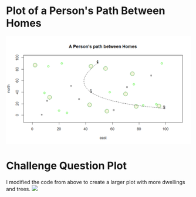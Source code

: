 # Plot of a Person's Path Between Homes
![](path_between_homes.PNG)

# Challenge Question Plot
I modified the code from above to create a larger plot with more dwellings and trees.
![](challenge_question.png)
